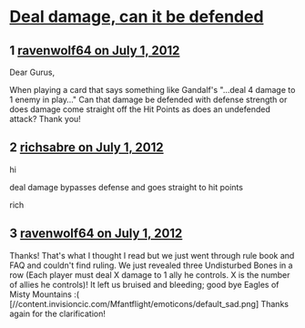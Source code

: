 # [Deal damage, can it be defended](https://community.fantasyflightgames.com/topic/66853-deal-damage-can-it-be-defended/)

## 1 [ravenwolf64 on July 1, 2012](https://community.fantasyflightgames.com/topic/66853-deal-damage-can-it-be-defended/?do=findComment&comment=652323)

Dear Gurus,

When playing a card that says something like Gandalf's "…deal 4 damage to 1 enemy in play…" Can that damage be defended with defense strength or does damage come straight off the Hit Points as does an undefended attack? Thank you!

## 2 [richsabre on July 1, 2012](https://community.fantasyflightgames.com/topic/66853-deal-damage-can-it-be-defended/?do=findComment&comment=652329)

hi

deal damage bypasses defense and goes straight to hit points

rich

## 3 [ravenwolf64 on July 1, 2012](https://community.fantasyflightgames.com/topic/66853-deal-damage-can-it-be-defended/?do=findComment&comment=652336)

Thanks! That's what I thought I read but we just went through rule book and FAQ and couldn't find ruling. We just revealed three Undisturbed Bones in a row (Each player must deal X damage to 1 ally he controls. X is the number of allies he controls)! It left us bruised and bleeding; good bye Eagles of Misty Mountains :( [//content.invisioncic.com/Mfantflight/emoticons/default_sad.png] Thanks again for the clarification!

